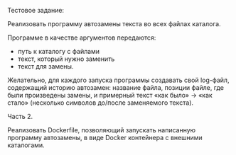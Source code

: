 Тестовое задание:

Реализовать программу автозамены текста во всех файлах каталога.

Программе в качестве аргументов передаются:
* путь к каталогу с файлами
* текст, который нужно заменить
* текст для замены.

Желательно, для каждого запуска программы создавать свой log-файл,
содержащий историю автозамен: название файла, позиции файле, где были произведены замены,
и примерный текст «как было» -> «как стало» (несколько символов до/после заменяемого текста).

Часть 2.

Реализовать Dockerfile, позволяющий запускать написанную программу автозамены,
в виде Docker контейнера с внешними каталогами.